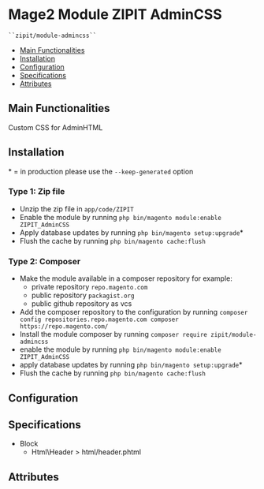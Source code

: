# Mage2 Module ZIPIT AdminCSS

    ``zipit/module-admincss``

 - [Main Functionalities](#markdown-header-main-functionalities)
 - [Installation](#markdown-header-installation)
 - [Configuration](#markdown-header-configuration)
 - [Specifications](#markdown-header-specifications)
 - [Attributes](#markdown-header-attributes)


## Main Functionalities
Custom CSS for AdminHTML

## Installation
\* = in production please use the `--keep-generated` option

### Type 1: Zip file

 - Unzip the zip file in `app/code/ZIPIT`
 - Enable the module by running `php bin/magento module:enable ZIPIT_AdminCSS`
 - Apply database updates by running `php bin/magento setup:upgrade`\*
 - Flush the cache by running `php bin/magento cache:flush`

### Type 2: Composer

 - Make the module available in a composer repository for example:
    - private repository `repo.magento.com`
    - public repository `packagist.org`
    - public github repository as vcs
 - Add the composer repository to the configuration by running `composer config repositories.repo.magento.com composer https://repo.magento.com/`
 - Install the module composer by running `composer require zipit/module-admincss`
 - enable the module by running `php bin/magento module:enable ZIPIT_AdminCSS`
 - apply database updates by running `php bin/magento setup:upgrade`\*
 - Flush the cache by running `php bin/magento cache:flush`


## Configuration




## Specifications

 - Block
	- Html\Header > html/header.phtml


## Attributes




